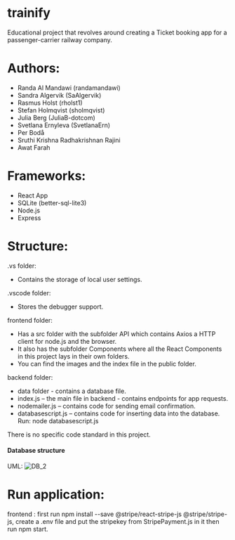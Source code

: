 # trainify
Educational project that revolves around creating a Ticket booking app for a passenger-carrier railway company.

# Authors:

* Randa Al Mandawi (randamandawi)
* Sandra Algervik (SaAlgervik)
* Rasmus Holst (rholst1)
* Stefan Holmqvist (sholmqvist)
* Julia Berg (JuliaB-dotcom)
* Svetlana Ernyleva (SvetlanaErn)
* Per Bodå
* Sruthi Krishna Radhakrishnan Rajini
* Awat Farah

# Frameworks:

* React App
* SQLite (better-sql-lite3)
* Node.js
* Express 

# Structure:

.vs folder: 
* Contains the storage of local user settings.

.vscode folder:
* Stores the debugger support.

frontend folder:
* Has a src folder with the subfolder API which contains Axios a HTTP client for node.js and the browser.
* It also has the subfolder Components where all the React Components in this project lays in their own folders.
* You can find the images and the index file in the public folder.

backend folder: 
*	data folder - contains a database file.
*	index.js – the main file in backend - contains endpoints for app requests.
*	nodemailer.js – contains code for sending email confirmation.
*	databasescript.js – contains code for inserting data into the database. Run: node databasescript.js 

 
There is no specific code standard in this project.

#### Database structure

UML: ![DB_2](https://user-images.githubusercontent.com/70198472/150436853-e6c29116-9662-4164-89d4-476fcfa925d8.jpg)


# Run application:
 
frontend : first run npm install --save @stripe/react-stripe-js @stripe/stripe-js,
create a .env file and put the stripekey from StripePayment.js in it 
then run npm start.





